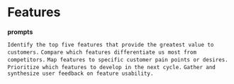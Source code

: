 # Features

**prompts**

`Identify the top five features that provide the greatest value to customers.`
`Compare which features differentiate us most from competitors.`
`Map features to specific customer pain points or desires.`
`Prioritize which features to develop in the next cycle.`
`Gather and synthesize user feedback on feature usability.`